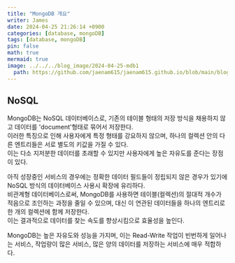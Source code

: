 ```yaml
---
title: "MongoDB 개요"
writer: James
date: 2024-04-25 21:26:14 +0900
categories: [database, mongoDB]
tags: [database, mongoDB]
pin: false
math: true
mermaid: true
image: ../../../blog_image/2024-04-25-mdb1
  path: https://github.com/jaenam615/jaenam615.github.io/blob/main/blog_image/2024-04-25-mdb1.png?raw=true
---
```


## NoSQL

MongoDB는 NoSQL 데이터베이스로, 기존의 테이블 형태의 저장 방식을 채용하지 않고 데이터를 'document'형태로 묶어서 저장한다.  
이러한 특징으로 인해 사용자에게 특정 형태를 강요하지 않으며, 하나의 컬렉션 안의 다른 엔트리들은 서로 별도의 키값을 가질 수 있다.  
이는 다소 지저분한 데이터를 초래할 수 있지만 사용자에게 높은 자유도를 준다는 장점이 있다.

아직 성장중인 서비스의 경우에는 정확한 데이터 필드들이 정립되지 않은 경우가 있기에 NoSQL 방식의 데이터베이스 사용시 확장에 유리하다.  
비관계형 데이터베이스로써, MongoDB를 사용하면 테이블(컬렉션)의 절대적 개수가 적음으로 조인하는 과정을 줄일 수 있으며, 대신 이 연관된 데이터들을 하나의 엔트리로 한 개의 컬렉션에 함께 저장한다.  
이는 결과적으로 데이터를 찾는 속도를 향상시킴으로 효율성을 높인다.

MongoDB는 높은 자유도와 성능을 가지며, 이는 Read-Write 작업이 빈번하게 일어나는 서비스, 작업량이 많은 서비스, 많은 양의 데이터를 저장하는 서비스에 매우 적합하다.
